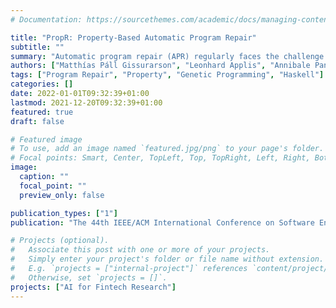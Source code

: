 ```yaml
---
# Documentation: https://sourcethemes.com/academic/docs/managing-content/

title: "PropR: Property-Based Automatic Program Repair"
subtitle: ""
summary: "Automatic program repair (APR) regularly faces the challenge of overfitting patches that pass the test suite, but do not actually address the problems when evaluated manually. Currently, overfit detection requires manual inspection or an oracle making quality control of APR an expensive task. With this work, we want to introduce properties in addition to unit tests for APR to address the problem of overfitting. To that end, we design and implement PropR, a program repair tool for Haskell that leverages both property-based testing (via QuickCheck) and the rich type system and synthesis offered by the Haskell compiler. We compare the repair-ratio, time-to-first-patch and overfitting-ratio when using unit tests, property-based tests, and their combination. Our results show that properties lead to quicker results and have a lower overfit ratio than unit tests. The created overfit patches provide valuable insight into the underlying problems of the program to repair (e.g., in terms of fault localization or test quality). We consider this step towards fitter, or at least insightful, patches a critical contribution to bring APR into developer workflows."
authors: ["Matthías Páll Gissurarson", "Leonhard Applis", "Annibale Panichella", "Arie van Deursen", "David Sands"]
tags: ["Program Repair", "Property", "Genetic Programming", "Haskell"]
categories: []
date: 2022-01-01T09:32:39+01:00
lastmod: 2021-12-20T09:32:39+01:00
featured: true
draft: false

# Featured image
# To use, add an image named `featured.jpg/png` to your page's folder.
# Focal points: Smart, Center, TopLeft, Top, TopRight, Left, Right, BottomLeft, Bottom, BottomRight.
image:
  caption: ""
  focal_point: ""
  preview_only: false

publication_types: ["1"]
publication: "The 44th IEEE/ACM International Conference on Software Engineering (ICSE 2022)"

# Projects (optional).
#   Associate this post with one or more of your projects.
#   Simply enter your project's folder or file name without extension.
#   E.g. `projects = ["internal-project"]` references `content/project/deep-learning/index.md`.
#   Otherwise, set `projects = []`.
projects: ["AI for Fintech Research"]
---
```

